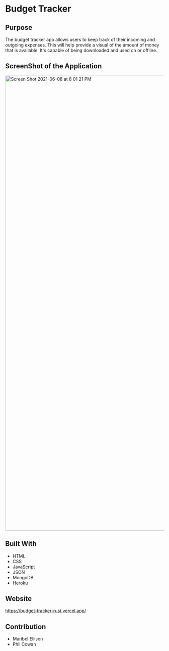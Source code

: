 # Budget Tracker

## Purpose
The budget tracker app allows users to keep track of their incoming and outgoing expenses. This will help provide a visual of the amount of money that is available. It's capable of being downloaded and used on or offline.

## ScreenShot of the Application
<img width="1440" alt="Screen Shot 2021-06-08 at 8 01 21 PM" src="https://user-images.githubusercontent.com/77599753/121286390-9bd3dc00-c894-11eb-82d9-7b73ad4eec48.png">

## Built With
* HTML
* CSS
* JavaScript
* JSON
* MongoDB
* Heroku

## Website
https://budget-tracker-rust.vercel.app/

## Contribution
* Maribel Ellison
* Phil Cowan